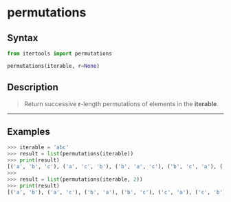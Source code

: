 # permutations

## Syntax

```python
from itertools import permutations

permutations(iterable, r=None)
```

## Description

> Return successive **r**-length permutations of elements in the **iterable**.

---

## Examples

```python
>>> iterable = 'abc'
>>> result = list(permutations(iterable))
>>> print(result)
[('a', 'b', 'c'), ('a', 'c', 'b'), ('b', 'a', 'c'), ('b', 'c', 'a'), ('c', 'a', 'b'), ('c', 'b', 'a')]
>>>
>>> result = list(permutations(iterable, 2))
>>> print(result)
[('a', 'b'), ('a', 'c'), ('b', 'a'), ('b', 'c'), ('c', 'a'), ('c', 'b')]
```
